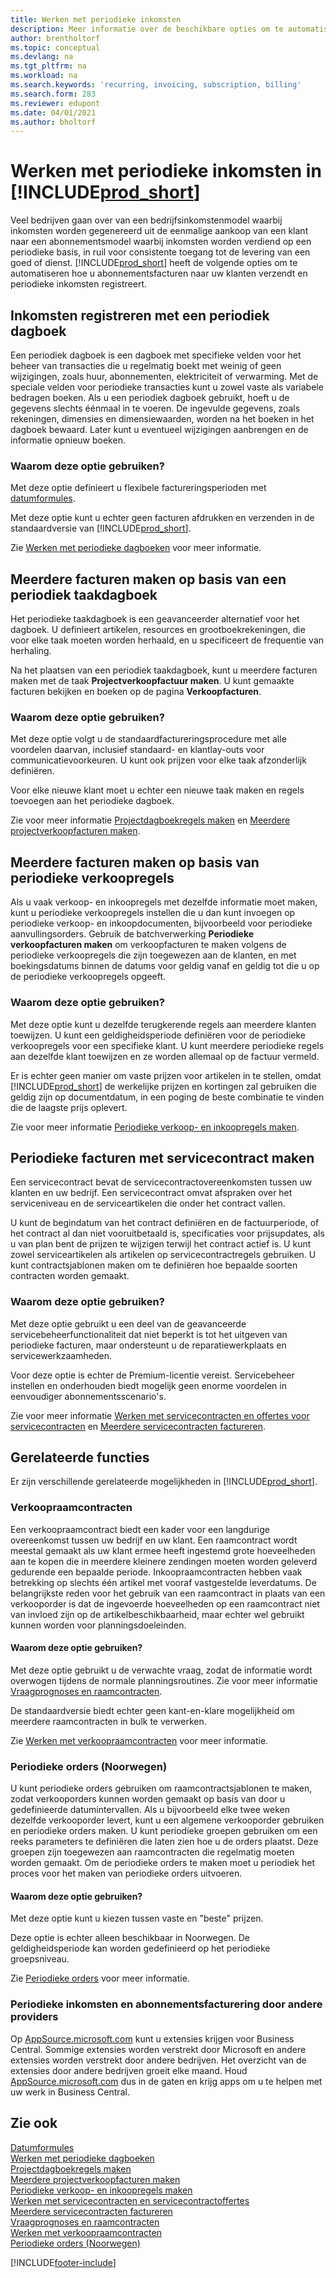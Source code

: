 ```yaml
---
title: Werken met periodieke inkomsten
description: Meer informatie over de beschikbare opties om te automatiseren hoe u abonnementsfacturen naar uw klanten verzendt en periodieke inkomsten registreert.
author: brentholtorf
ms.topic: conceptual
ms.devlang: na
ms.tgt_pltfrm: na
ms.workload: na
ms.search.keywords: 'recurring, invoicing, subscription, billing'
ms.search.form: 283
ms.reviewer: edupont
ms.date: 04/01/2021
ms.author: bholtorf
---
```

# Werken met periodieke inkomsten in [!INCLUDE[prod_short](includes/prod_short.md)]

Veel bedrijven gaan over van een bedrijfsinkomstenmodel waarbij inkomsten worden gegenereerd uit de eenmalige aankoop van een klant naar een abonnementsmodel waarbij inkomsten worden verdiend op een periodieke basis, in ruil voor consistente toegang tot de levering van een goed of dienst.
[!INCLUDE[prod_short](includes/prod_short.md)] heeft de volgende opties om te automatiseren hoe u abonnementsfacturen naar uw klanten verzendt en periodieke inkomsten registreert. 

## Inkomsten registreren met een periodiek dagboek

Een periodiek dagboek is een dagboek met specifieke velden voor het beheer van transacties die u regelmatig boekt met weinig of geen wijzigingen, zoals huur, abonnementen, elektriciteit of verwarming. Met de speciale velden voor periodieke transacties kunt u zowel vaste als variabele bedragen boeken. Als u een periodiek dagboek gebruikt, hoeft u de gegevens slechts éénmaal in te voeren. De ingevulde gegevens, zoals rekeningen, dimensies en dimensiewaarden, worden na het boeken in het dagboek bewaard. Later kunt u eventueel wijzigingen aanbrengen en de informatie opnieuw boeken.

### Waarom deze optie gebruiken?

Met deze optie definieert u flexibele factureringsperioden met [datumformules](ui-enter-date-ranges.md#use-date-formulas).

Met deze optie kunt u echter geen facturen afdrukken en verzenden in de standaardversie van [!INCLUDE[prod_short](includes/prod_short.md)].  

Zie [Werken met periodieke dagboeken](ui-work-general-journals.md#work-with-recurring-journals) voor meer informatie.  

## Meerdere facturen maken op basis van een periodiek taakdagboek

Het periodieke taakdagboek is een geavanceerder alternatief voor het dagboek. U definieert artikelen, resources en grootboekrekeningen, die voor elke taak moeten worden herhaald, en u specificeert de frequentie van herhaling.  

Na het plaatsen van een periodiek taakdagboek, kunt u meerdere facturen maken met de taak **Projectverkoopfactuur maken**. U kunt gemaakte facturen bekijken en boeken op de pagina **Verkoopfacturen**.

### Waarom deze optie gebruiken?

Met deze optie volgt u de standaardfactureringsprocedure met alle voordelen daarvan, inclusief standaard- en klantlay-outs voor communicatievoorkeuren. U kunt ook prijzen voor elke taak afzonderlijk definiëren.

Voor elke nieuwe klant moet u echter een nieuwe taak maken en regels toevoegen aan het periodieke dagboek. 

Zie voor meer informatie [Projectdagboekregels maken](projects-how-record-job-usage.md#to-create-job-journal-lines-manually) en [Meerdere projectverkoopfacturen maken](projects-how-invoice-jobs.md#to-create-multiple-job-sales-invoices).

## Meerdere facturen maken op basis van periodieke verkoopregels

Als u vaak verkoop- en inkoopregels met dezelfde informatie moet maken, kunt u periodieke verkoopregels instellen die u dan kunt invoegen op periodieke verkoop- en inkoopdocumenten, bijvoorbeeld voor periodieke aanvullingsorders. Gebruik de batchverwerking **Periodieke verkoopfacturen maken** om verkoopfacturen te maken volgens de periodieke verkoopregels die zijn toegewezen aan de klanten, en met boekingsdatums binnen de datums voor geldig vanaf en geldig tot die u op de periodieke verkoopregels opgeeft.  

### Waarom deze optie gebruiken?

Met deze optie kunt u dezelfde terugkerende regels aan meerdere klanten toewijzen. U kunt een geldigheidsperiode definiëren voor de periodieke verkoopregels voor een specifieke klant. U kunt meerdere periodieke regels aan dezelfde klant toewijzen en ze worden allemaal op de factuur vermeld.

Er is echter geen manier om vaste prijzen voor artikelen in te stellen, omdat [!INCLUDE[prod_short](includes/prod_short.md)] de werkelijke prijzen en kortingen zal gebruiken die geldig zijn op documentdatum, in een poging de beste combinatie te vinden die de laagste prijs oplevert.  

Zie voor meer informatie [Periodieke verkoop- en inkoopregels maken](sales-how-work-standard-lines.md).

## Periodieke facturen met servicecontract maken

Een servicecontract bevat de servicecontractovereenkomsten tussen uw klanten en uw bedrijf. Een servicecontract omvat afspraken over het serviceniveau en de serviceartikelen die onder het contract vallen.  

U kunt de begindatum van het contract definiëren en de factuurperiode, of het contract al dan niet vooruitbetaald is, specificaties voor prijsupdates, als u van plan bent de prijzen te wijzigen terwijl het contract actief is. U kunt zowel serviceartikelen als artikelen op servicecontractregels gebruiken.
U kunt contractsjablonen maken om te definiëren hoe bepaalde soorten contracten worden gemaakt.  

### Waarom deze optie gebruiken?

Met deze optie gebruikt u een deel van de geavanceerde servicebeheerfunctionaliteit dat niet beperkt is tot het uitgeven van periodieke facturen, maar ondersteunt u de reparatiewerkplaats en servicewerkzaamheden.

Voor deze optie is echter de Premium-licentie vereist. Servicebeheer instellen en onderhouden biedt mogelijk geen enorme voordelen in eenvoudiger abonnementsscenario's.  

Zie voor meer informatie [Werken met servicecontracten en offertes voor servicecontracten](service-how-to-create-service-contracts-and-service-contract-quotes.md) en [Meerdere servicecontracten factureren](service-how-create-invoices.md#to-invoice-several-service-contracts).

## Gerelateerde functies
Er zijn verschillende gerelateerde mogelijkheden in [!INCLUDE[prod_short](includes/prod_short.md)].

### Verkoopraamcontracten

Een verkoopraamcontract biedt een kader voor een langdurige overeenkomst tussen uw bedrijf en uw klant.
Een raamcontract wordt meestal gemaakt als uw klant ermee heeft ingestemd grote hoeveelheden aan te kopen die in meerdere kleinere zendingen moeten worden geleverd gedurende een bepaalde periode. Inkoopraamcontracten hebben vaak betrekking op slechts één artikel met vooraf vastgestelde leverdatums. De belangrijkste reden voor het gebruik van een raamcontract in plaats van een verkooporder is dat de ingevoerde hoeveelheden op een raamcontract niet van invloed zijn op de artikelbeschikbaarheid, maar echter wel gebruikt kunnen worden voor planningsdoeleinden.

#### Waarom deze optie gebruiken?

Met deze optie gebruikt u de verwachte vraag, zodat de informatie wordt overwogen tijdens de normale planningsroutines. Zie voor meer informatie [Vraagprognoses en raamcontracten](design-details-central-concepts-of-the-planning-system.md#demand-forecasts-and-blanket-orders).  

De standaardversie biedt echter geen kant-en-klare mogelijkheid om meerdere raamcontracten in bulk te verwerken.

Zie [Werken met verkoopraamcontracten](sales-how-to-create-blanket-sales-orders.md) voor meer informatie.

### Periodieke orders (Noorwegen)

U kunt periodieke orders gebruiken om raamcontractsjablonen te maken, zodat verkooporders kunnen worden gemaakt op basis van door u gedefinieerde datumintervallen. Als u bijvoorbeeld elke twee weken dezelfde verkooporder levert, kunt u een algemene verkooporder gebruiken en periodieke orders maken.
U kunt periodieke groepen gebruiken om een reeks parameters te definiëren die laten zien hoe u de orders plaatst. Deze groepen zijn toegewezen aan raamcontracten die regelmatig moeten worden gemaakt. Om de periodieke orders te maken moet u periodiek het proces voor het maken van periodieke orders uitvoeren. 

#### Waarom deze optie gebruiken?

Met deze optie kunt u kiezen tussen vaste en "beste" prijzen.

Deze optie is echter alleen beschikbaar in Noorwegen. De geldigheidsperiode kan worden gedefinieerd op het periodieke groepsniveau.

Zie [Periodieke orders](LocalFunctionality/Norway/recurring-orders.md) voor meer informatie.

### Periodieke inkomsten en abonnementsfacturering door andere providers

Op [AppSource.microsoft.com](https://appsource.microsoft.com/) kunt u extensies krijgen voor Business Central. Sommige extensies worden verstrekt door Microsoft en andere extensies worden verstrekt door andere bedrijven. Het overzicht van de extensies door andere bedrijven groeit elke maand. Houd [AppSource.microsoft.com](https://go.microsoft.com/fwlink/?linkid=2081646) dus in de gaten en krijg apps om u te helpen met uw werk in Business Central.  

## Zie ook

[Datumformules](ui-enter-date-ranges.md#use-date-formulas)  
[Werken met periodieke dagboeken](ui-work-general-journals.md#work-with-recurring-journals)  
[Projectdagboekregels maken](projects-how-record-job-usage.md#to-create-job-journal-lines-manually)  
[Meerdere projectverkoopfacturen maken](projects-how-invoice-jobs.md#to-create-multiple-job-sales-invoices)  
[Periodieke verkoop- en inkoopregels maken](sales-how-work-standard-lines.md)  
[Werken met servicecontracten en servicecontractoffertes](service-how-to-create-service-contracts-and-service-contract-quotes.md)  
[Meerdere servicecontracten factureren](service-how-create-invoices.md#to-invoice-several-service-contracts)  
[Vraagprognoses en raamcontracten](design-details-central-concepts-of-the-planning-system.md#demand-forecasts-and-blanket-orders)  
[Werken met verkoopraamcontracten](sales-how-to-create-blanket-sales-orders.md)  
[Periodieke orders (Noorwegen)](LocalFunctionality/Norway/recurring-orders.md)  


[!INCLUDE[footer-include](includes/footer-banner.md)]